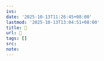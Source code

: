 ```yaml
---
ivs:
date: '2025-10-13T11:26:45+08:00'
lastmod: '2025-10-13T13:04:51+08:00'
title: 󰓅
url: 󰓅
tags: []
src:
note:
---
```

